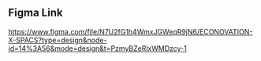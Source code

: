 ## Figma Link
https://www.figma.com/file/N7U2fG1h4WmxJGWeqR9jN6/ECONOVATION-X-SPACS?type=design&node-id=14%3A56&mode=design&t=PzmyBZeRlxWMDzcy-1
